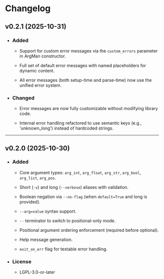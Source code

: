 # Changelog

## v0.2.1 (2025-10-31)

- ### Added

    - Support for custom error messages via the `custom_errors` parameter in ArgMan constructor.

    - Full set of default error messages with named placeholders for dynamic content.

    - All error messages (both setup-time and parse-time) now use the unified error system.


- ### Changed

    - Error messages are now fully customizable without modifying library code.

    - Internal error handling refactored to use semantic keys (e.g., 'unknown_long') instead of hardcoded strings.

---

## v0.2.0 (2025-10-30)

- ### Added

    - Core argument types: `arg_int`, `arg_float`, `arg_str`, `arg_bool`, `arg_list`, `arg_pos`.

    - Short (`-v`) and long (`--verbose`) aliases with validation.

    - Boolean negation via `--no-flag` (when `default=True` and long is provided).

    - `--arg=value` syntax support.

    - `--` terminator to switch to positional-only mode.

    - Positional argument ordering enforcement (required before optional).

    - Help message generation.

    - `exit_on_err` flag for testable error handling.


- ### License
    - LGPL-3.0-or-later